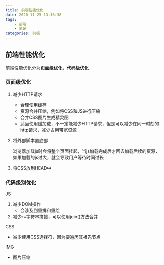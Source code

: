 ```yaml
---
title: 前端性能优化
date: 2020-11-25 13:16:38
tags:
	- 前端
	- 笔记
categories: 前端
---
```


## 前端性能优化

前端性能优化分为**页面级优化**，**代码级优化**

### 页面级优化

1. 减少HTTP请求

   - 合理使用缓存
   - 资源合并压缩，例如将CSS和JS进行压缩
   - 合并CSS图片生成精灵图
   - 适当使用缓加载，不一定能减少HTTP请求，但是可以减少在同一时刻的http请求，减少占用带宽资源

2. 将外部脚本置底部

   浏览器加载js时会将整个页面挂起，当js加载完成后才回去加载后续的资源，如果加载的js过大，就会导致用户等待时间过长

3. 将CSS放到HEAD中

### 代码级别优化

JS

1. 减少DOM操作
   - 会涉及到重排和重绘
2. 减少`+=`字符串拼接，可以使用join()方法合并

CSS

- 减少使用CSS选择符，因为要遍历其祖先节点

IMG

- 图片压缩